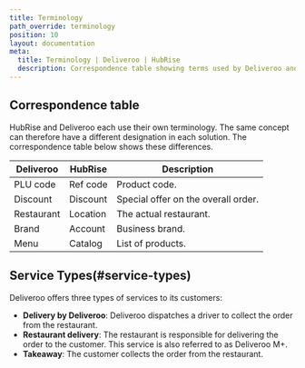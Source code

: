 ```yaml
---
title: Terminology
path_override: terminology
position: 10
layout: documentation
meta:
  title: Terminology | Deliveroo | HubRise
  description: Correspondence table showing terms used by Deliveroo and those used on HubRise for the same concept. Connect apps and synchronise your data.
---
```


## Correspondence table

HubRise and Deliveroo each use their own terminology. The same concept can therefore have a different designation in each solution. The correspondence table below shows these differences.

| Deliveroo  | HubRise  | Description                         |
| ---------- | -------- | ----------------------------------- |
| PLU code   | Ref code | Product code.                       |
| Discount   | Discount | Special offer on the overall order. |
| Restaurant | Location | The actual restaurant.              |
| Brand      | Account  | Business brand.                     |
| Menu       | Catalog  | List of products.                   |

## Service Types(#service-types)

Deliveroo offers three types of services to its customers:

- **Delivery by Deliveroo**: Deliveroo dispatches a driver to collect the order from the restaurant.
- **Restaurant delivery**: The restaurant is responsible for delivering the order to the customer. This service is also referred to as Deliveroo M+.
- **Takeaway**: The customer collects the order from the restaurant.

